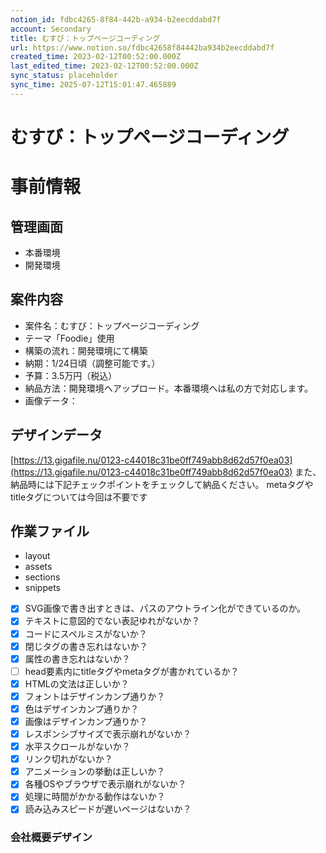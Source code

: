 ```yaml
---
notion_id: fdbc4265-8f84-442b-a934-b2eecddabd7f
account: Secondary
title: むすび：トップページコーディング
url: https://www.notion.so/fdbc42658f84442ba934b2eecddabd7f
created_time: 2023-02-12T00:52:00.000Z
last_edited_time: 2023-02-12T00:52:00.000Z
sync_status: placeholder
sync_time: 2025-07-12T15:01:47.465889
---
```

# むすび：トップページコーディング

# 事前情報
  ## 管理画面
  - 本番環境
  - 開発環境
  ## **案件内容**
  - 案件名：むすび：トップページコーディング
  - テーマ「Foodie」使用
  - 構築の流れ：開発環境にて構築
  - 納期：1/24日頃（調整可能です。）
  - 予算：3.5万円（税込）
  - 納品方法：開発環境へアップロード。本番環境へは私の方で対応します。
  - 画像データ：
  ## デザインデータ
  [https://13.gigafile.nu/0123-c44018c31be0ff749abb8d62d57f0ea03](https://13.gigafile.nu/0123-c44018c31be0ff749abb8d62d57f0ea03)
  また、納品時には下記チェックポイントをチェックして納品ください。
  metaタグやtitleタグについては今回は不要です
## 作業ファイル
  - layout
  - assets
  - sections
  - snippets
  - [x] SVG画像で書き出すときは、パスのアウトライン化ができているのか。
  - [x] テキストに意図的でない表記ゆれがないか？
  - [x] コードにスペルミスがないか？
  - [x] 閉じタグの書き忘れはないか？
  - [x] 属性の書き忘れはないか？
  - [ ] head要素内にtitleタグやmetaタグが書かれているか？
  - [x] HTMLの文法は正しいか？
  - [x] フォントはデザインカンプ通りか？
  - [x] 色はデザインカンプ通りか？
  - [x] 画像はデザインカンプ通りか？
  - [x] レスポンシブサイズで表示崩れがないか？
  - [x] 水平スクロールがないか？
  - [x] リンク切れがないか？
  - [x] アニメーションの挙動は正しいか？
  - [x] 各種OSやブラウザで表示崩れがないか？
  - [x] 処理に時間がかかる動作はないか？
  - [x] 読み込みスピードが遅いページはないか？
### 会社概要デザイン